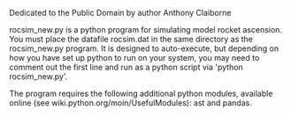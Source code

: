 Dedicated to the Public Domain by author Anthony Claiborne

rocsim_new.py is a python program for simulating model rocket ascension.
You must place the datafile rocsim.dat in the same directory
as the rocsim_new.py program.  It is designed to auto-execute,
but depending on how you have set up python to run on your system,
you may need to comment out the first line and run as a python
script via 'python rocsim_new.py'.

The program requires the following additional python modules,
available online (see wiki.python.org/moin/UsefulModules): ast
and pandas.

